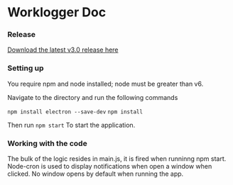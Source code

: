 # Worklogger Doc

### Release
[Download the latest v3.0 release here](https://drive.google.com/open?id=1faTA0_H15kog_6MSXN7iyc8KswifZWQ2)

### Setting up

You require npm and node installed; node must be greater than v6.

Navigate to the directory and run the following commands

`npm install electron --save-dev`
`npm install`

Then run
`npm start`
To start the application.

### Working with the code

The bulk of the logic resides in main.js, it is fired when runninng npm start. Node-cron is used to display notifications when open a window when clicked.
No window opens by default when running the app.
###
